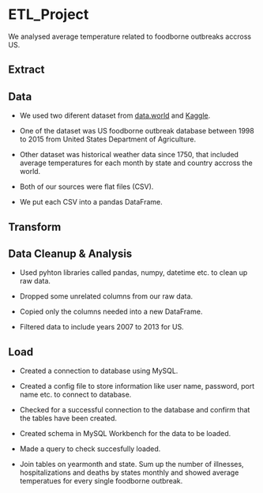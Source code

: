 # ETL_Project

We analysed average temperature related to foodborne outbreaks accross US. 



## **E**xtract


## Data 

* We used two diferent dataset from [data.world](https://data.world/) and [Kaggle](https://www.kaggle.com/).

* One of the dataset was US foodborne outbreak database between 1998 to 2015 from United States Department of Agriculture. 

* Other dataset was historical weather data since 1750, that included average temperatures for each month by state and country accross the world.  

* Both of our sources were flat files (CSV).

* We put each CSV into a pandas DataFrame.

## **T**ransform


## Data Cleanup & Analysis

* Used pyhton libraries called pandas, numpy, datetime etc. to clean up raw data.

* Dropped some unrelated columns from our raw data. 

* Copied only the columns needed into a new DataFrame.

* Filtered data to include years 2007 to 2013 for US. 




## **L**oad

* Created a connection to database using MySQL.

* Created a config file to store information like user name, password, port name etc. to connect to database.

* Checked for a successful connection to the database and confirm that the tables have been created.

* Created schema in MySQL Workbench for the data to be loaded. 

* Made a query to check succesfully loaded. 

* Join tables on yearmonth and state. Sum up the number of illnesses, hospitalizations and deaths by states monthly and showed average temperatues for every single foodborne outbreak. 
